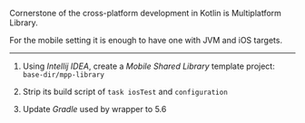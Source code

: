 Cornerstone of the cross-platform development in Kotlin is Multiplatform Library.

For the mobile setting it is enough to have one with JVM and iOS targets.

---

1. Using *Intellij IDEA*, create a *Mobile Shared Library* template project:
   `base-dir/mpp-library`

2. Strip its build script of `task iosTest` and `configuration`

3. Update *Gradle* used by wrapper to 5.6